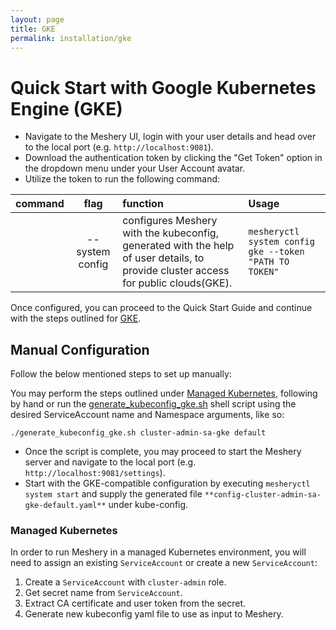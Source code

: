 ```yaml
---
layout: page
title: GKE
permalink: installation/gke
---
```


# Quick Start with Google Kubernetes Engine (GKE)

- Navigate to the Meshery UI, login with your user details and head over to the local port (e.g. `http://localhost:9081`).
- Download the authentication token by clicking the "Get Token" option in the dropdown menu under your User Account avatar.
- Utilize the token to run the following command:

| command           | flag                | function                                                     | Usage                     |
|:------------------|:-------------------:|:-------------------------------------------------------------|:--------------------------|
|                   | --system config     | configures Meshery with the kubeconfig, generated with the help of user details, to provide cluster access for public clouds(GKE). | `mesheryctl system config gke --token "PATH TO TOKEN"` |

Once configured, you can proceed to the Quick Start Guide and continue with the steps outlined for [GKE](/docs/installation/gke#manual-configuration).

## **Manual Configuration**

Follow the below mentioned steps to set up manually:

You may perform the steps outlined under [Managed Kubernetes](#managedk8s), following by hand or run the [generate_kubeconfig_gke.sh](./generate_kubeconfig_gke.sh) shell script using the desired ServiceAccount name and Namespace arguments, like so:

`./generate_kubeconfig_gke.sh cluster-admin-sa-gke default`

- Once the script is complete, you may proceed to start the Meshery server and navigate to the local port (e.g. `http://localhost:9081/settings`).
- Start with the GKE-compatible configuration by executing `mesheryctl system start` and supply the generated file `**config-cluster-admin-sa-gke-default.yaml**` under kube-config.

### **Managed Kubernetes**
In order to run Meshery in a managed Kubernetes environment, you will need to assign an existing `ServiceAccount` or create a new `ServiceAccount`:

1. Create a `ServiceAccount` with `cluster-admin` role.
2. Get secret name from `ServiceAccount`.
3. Extract CA certificate and user token from the secret.
4. Generate new kubeconfig yaml file to use as input to Meshery.
